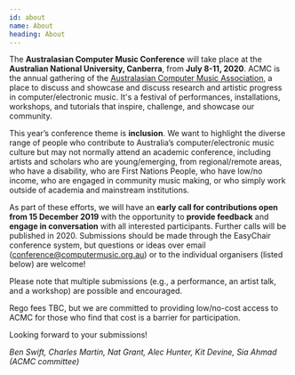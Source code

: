 ```yaml
---
id: about
name: About
heading: About
---
```


The **Australasian Computer Music Conference** will take place at the
**Australian National University, Canberra**, from **July 8-11, 2020**. ACMC is
the annual gathering of the [Australasian Computer Music
Association](https://computermusic.org.au), a place to discuss and showcase and
discuss research and artistic progress in computer/electronic music. It's a
festival of performances, installations, workshops, and tutorials that inspire,
challenge, and showcase our community.

This year’s conference theme is **inclusion**. We want to highlight the diverse
range of people who contribute to Australia’s computer/electronic music culture
but may not normally attend an academic conference, including artists and
scholars who are young/emerging, from regional/remote areas, who have a
disability, who are First Nations People, who have low/no income, who are
engaged in community music making, or who simply work outside of academia and
mainstream institutions.

As part of these efforts, we will have an **early call for contributions open
from 15 December 2019** with the opportunity to **provide feedback** and
**engage in conversation** with all interested participants. Further calls will
be published in 2020. Submissions should be made through the EasyChair
conference system, but questions or ideas over email
([conference@computermusic.org.au](conference@computermusic.org.au)) or to the individual
organisers (listed below) are welcome!

Please note that multiple submissions (e.g., a performance, an artist talk, and a workshop) are possible and encouraged.

Rego fees TBC, but we are committed to providing low/no-cost access to ACMC for
those who find that cost is a barrier for participation.

Looking forward to your submissions!

_Ben Swift, Charles Martin, Nat Grant, Alec Hunter, Kit Devine, Sia Ahmad (ACMC committee)_
